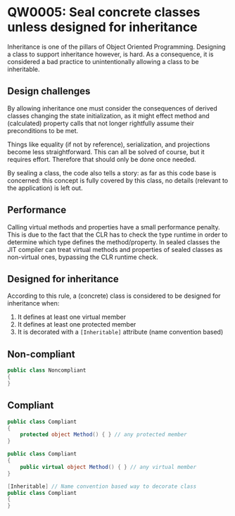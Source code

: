 # QW0005: Seal concrete classes unless designed for inheritance
Inheritance is one of the pillars of Object Oriented Programming. Designing a
class to support inheritance however, is hard. As a consequence, it is
considered a bad practice to unintentionally allowing a class to be
inheritable.

## Design challenges
By allowing inheritance one must consider the consequences of derived classes
changing the state initialization, as it might effect method and (calculated) 
property calls that not longer rightfully assume their preconditions to be met.

Things like equality (if not by reference), serialization, and projections
become less straightforward. This can all be solved of course, but it requires
effort. Therefore that should only be done once needed.

By sealing a class, the code also tells a story: as far as this code base is
concerned: this concept is fully covered by this class, no details (relevant to
the application) is left out.

## Performance
Calling virtual methods and properties have a small performance penalty. This
is due to the fact that the CLR has to check the type runtime in order to
determine which type defines the method/property. In sealed classes the JIT
compiler can treat virtual methods and properties of sealed classes as
non-virtual ones, bypassing the CLR runtime check.

## Designed for inheritance
According to this rule, a (concrete) class is considered to be designed for
inheritance when:
1. It defines at least one virtual member
2. It defines at least one protected member
3. It is decorated with a `[Inheritable]` attribute (name convention based)

## Non-compliant
``` C#
public class Noncompliant
{
}
```

## Compliant
``` C#
public class Compliant
{
    protected object Method() { } // any protected member
}

public class Compliant
{
    public virtual object Method() { } // any virtual member
}

[Inheritable] // Name convention based way to decorate class
public class Compliant
{
}
```
